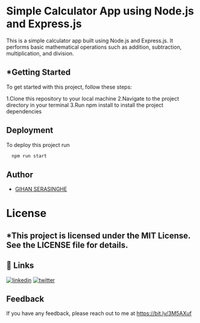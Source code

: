 # Simple Calculator App using Node.js and Express.js

This is a simple calculator app built using Node.js and Express.js. It performs basic mathematical operations such as addition, subtraction, multiplication, and division.

## *Getting Started
To get started with this project, follow these steps:

1.Clone this repository to your local machine
2.Navigate to the project directory in your terminal
3.Run npm install to install the project dependencies

## Deployment

To deploy this project run

```bash
  npm run start
```

## Author

- [GIHAN SERASINGHE](https://github.com/it-21360978)

# License
## *This project is licensed under the MIT License. See the LICENSE file for details.

## 🔗 Links
[![linkedin](https://img.shields.io/badge/linkedin-0A66C2?style=for-the-badge&logo=linkedin&logoColor=white)](https://www.linkedin.com/in/gihan-serasinghe-457033264)
[![twitter](https://img.shields.io/badge/twitter-1DA1F2?style=for-the-badge&logo=twitter&logoColor=white)](https://twitter.com/SrasingheG)

## Feedback

If you have any feedback, please reach out to me at https://bit.ly/3M5AXuf

